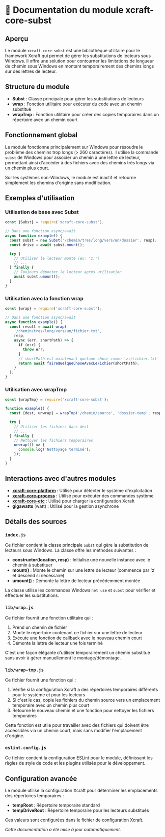 # 📘 Documentation du module xcraft-core-subst

## Aperçu

Le module `xcraft-core-subst` est une bibliothèque utilitaire pour le framework Xcraft qui permet de gérer les substitutions de lecteurs sous Windows. Il offre une solution pour contourner les limitations de longueur de chemin sous Windows en montant temporairement des chemins longs sur des lettres de lecteur.

## Structure du module

- **Subst** : Classe principale pour gérer les substitutions de lecteurs
- **wrap** : Fonction utilitaire pour exécuter du code avec un chemin substitué
- **wrapTmp** : Fonction utilitaire pour créer des copies temporaires dans un répertoire avec un chemin court

## Fonctionnement global

Le module fonctionne principalement sur Windows pour résoudre le problème des chemins trop longs (> 260 caractères). Il utilise la commande `subst` de Windows pour associer un chemin à une lettre de lecteur, permettant ainsi d'accéder à des fichiers avec des chemins très longs via un chemin plus court.

Sur les systèmes non-Windows, le module est inactif et retourne simplement les chemins d'origine sans modification.

## Exemples d'utilisation

### Utilisation de base avec Subst

```javascript
const {Subst} = require('xcraft-core-subst');

// Dans une fonction async/await
async function example() {
  const subst = new Subst('/chemin/tres/long/vers/un/dossier', resp);
  const drive = await subst.mount();

  try {
    // Utiliser le lecteur monté (ex: 'z:')
    // ...
  } finally {
    // Toujours démonter le lecteur après utilisation
    await subst.umount();
  }
}
```

### Utilisation avec la fonction wrap

```javascript
const {wrap} = require('xcraft-core-subst');

// Dans une fonction async/await
async function example() {
  const result = await wrap(
    '/chemin/tres/long/vers/un/fichier.txt',
    resp,
    async (err, shortPath) => {
      if (err) {
        throw err;
      }
      // shortPath est maintenant quelque chose comme 'z:/fichier.txt'
      return await faireQuelqueChoseAvecLeFichier(shortPath);
    }
  );
}
```

### Utilisation avec wrapTmp

```javascript
const {wrapTmp} = require('xcraft-core-subst');

function example() {
  const {dest, unwrap} = wrapTmp('/chemin/source', 'dossier-temp', resp);

  try {
    // Utiliser les fichiers dans dest
    // ...
  } finally {
    // Nettoyer les fichiers temporaires
    unwrap(() => {
      console.log('Nettoyage terminé');
    });
  }
}
```

## Interactions avec d'autres modules

- **[xcraft-core-platform]** : Utilisé pour détecter le système d'exploitation
- **[xcraft-core-process]** : Utilisé pour exécuter des commandes système
- **[xcraft-core-etc]** : Utilisé pour charger la configuration Xcraft
- **gigawatts** (watt) : Utilisé pour la gestion asynchrone

## Détails des sources

### `index.js`

Ce fichier contient la classe principale `Subst` qui gère la substitution de lecteurs sous Windows. La classe offre les méthodes suivantes :

- **constructor(location, resp)** : Initialise une nouvelle instance avec le chemin à substituer
- **mount()** : Monte le chemin sur une lettre de lecteur (commence par 'z' et descend si nécessaire)
- **umount()** : Démonte la lettre de lecteur précédemment montée

La classe utilise les commandes Windows `net use` et `subst` pour vérifier et effectuer les substitutions.

### `lib/wrap.js`

Ce fichier fournit une fonction utilitaire qui :

1. Prend un chemin de fichier
2. Monte le répertoire contenant ce fichier sur une lettre de lecteur
3. Exécute une fonction de callback avec le nouveau chemin court
4. Démonte la lettre de lecteur une fois terminé

C'est une façon élégante d'utiliser temporairement un chemin substitué sans avoir à gérer manuellement le montage/démontage.

### `lib/wrap-tmp.js`

Ce fichier fournit une fonction qui :

1. Vérifie si la configuration Xcraft a des répertoires temporaires différents pour le système et pour les lecteurs
2. Si c'est le cas, copie les fichiers du chemin source vers un emplacement temporaire avec un chemin plus court
3. Retourne le nouveau chemin et une fonction pour nettoyer les fichiers temporaires

Cette fonction est utile pour travailler avec des fichiers qui doivent être accessibles via un chemin court, mais sans modifier l'emplacement d'origine.

### `eslint.config.js`

Ce fichier contient la configuration ESLint pour le module, définissant les règles de style de code et les plugins utilisés pour le développement.

## Configuration avancée

Le module utilise la configuration Xcraft pour déterminer les emplacements des répertoires temporaires :

- **tempRoot** : Répertoire temporaire standard
- **tempDriveRoot** : Répertoire temporaire pour les lecteurs substitués

Ces valeurs sont configurées dans le fichier de configuration Xcraft.

_Cette documentation a été mise à jour automatiquement._

[xcraft-core-platform]: https://github.com/Xcraft-Inc/xcraft-core-platform
[xcraft-core-process]: https://github.com/Xcraft-Inc/xcraft-core-process
[xcraft-core-etc]: https://github.com/Xcraft-Inc/xcraft-core-etc